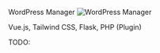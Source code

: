 WordPress Manager
![WordPress Manager](https://i.imgur.com/iRz2wNg.png)

Vue.js, Tailwind CSS, Flask, PHP (Plugin)

TODO: